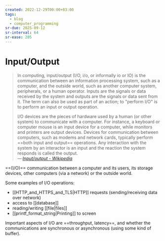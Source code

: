 ```yaml
---
created: 2022-12-29T00:00+03:00
tags:
  - blog
  - computer_programming
sr-due: 2025-09-12
sr-interval: 64
sr-ease: 205
---
```


# Input/Output

> In computing, input/output (I/O, i/o, or informally io or IO) is the communication between an information processing system, such as a computer, and the outside world, such as another computer system, peripherals, or a human operator. Inputs are the signals or data received by the system and outputs are the signals or data sent from it. The term can also be used as part of an action; to "perform I/O" is to perform an input or output operation.
>
> I/O devices are the pieces of hardware used by a human (or other system) to communicate with a computer. For instance, a keyboard or computer mouse is an input device for a computer, while monitors and printers are output devices. Devices for communication between computers, such as modems and network cards, typically perform ==both input and output== operations. Any interaction with the system by an interactor is an input and the reaction the system responds is called the output.\
> — <cite>[Input/output - Wikipedia](https://en.wikipedia.org/wiki/Input/output)</cite> <!--SR:!2024-09-22,18,245-->

==(I/O)== communication between a computer and its users, its storage devices, other computers (via a network) or the outside world. <!--SR:!2024-10-26,29,237-->

Some examples of I/O operations:
<br class="f">

- [[HTTP_and_HTTPS_and_TLS|HTTP]] requests (sending/receiving data over network)
- access to [[database]]
- reading/writing [[file|files]]
- [[printf_format_string|Printing]] to screen <!--SR:!2024-09-07,4,236-->

Important aspects of I/O are ==throughput, latency==, and whether the communications are synchronous or asynchronous (using some kind of buffer). <!--SR:!2024-09-07,5,236-->
